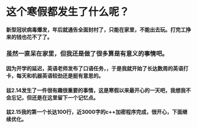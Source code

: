 # 这个寒假都发生了什么呢？

#### 新型冠状病毒爆发，年后就通告全面封村了，只能在家里，不能出去玩。打完工挣来的钱也花不了了。

### 虽然一直呆在家里，但我还是做了很多算是有意义的事情吧。
#### 因为开学的延迟，英语老师发布了口语任务，，于是我就开始了长达数周的英语打卡，每天和机器英语较劲还是挺有意思的。

#### 兹2.14发生了一件很有趣很重要的事情，这是寒假以来最开心的一天吧，我想我不会忘记，但还是在这里留下一个记忆点。

#### 兹2.15我的第一个长达100行，近3000字的c++加密程序完成，很开心，下面继续优化。
